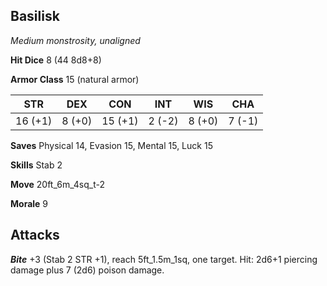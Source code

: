 ## Basilisk

*Medium monstrosity, unaligned*

**Hit Dice** 8 (44 8d8+8)

**Armor Class** 15 (natural armor)

| STR     | DEX     | CON     | INT     | WIS     | CHA     |
|---------|---------|---------|---------|---------|---------|
| 16 (+1) |  8 (+0) | 15 (+1) |  2 (-2) |  8 (+0) |  7 (-1) |

**Saves** Physical 14, Evasion 15, Mental 15, Luck 15

**Skills** Stab 2

**Move** 20ft\_6m\_4sq\_t-2

**Morale** 9

## Attacks

***Bite*** +3 (Stab 2 STR +1), reach 5ft\_1.5m\_1sq, one target. Hit: 2d6+1 piercing damage plus 7 (2d6) poison damage.

